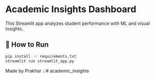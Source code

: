 # Academic Insights Dashboard

This Streamlit app analyzes student performance with ML and visual insights.

## 🔧 How to Run
```bash
pip install -r requirements.txt
streamlit run streamlit_app.py
```

Made by Prakhar 💡#   a c a d e m i c _ i n s i g h t s  
 